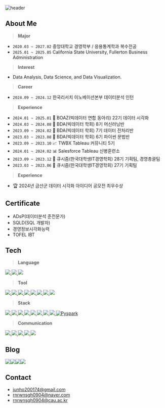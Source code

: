 ![header](https://capsule-render.vercel.app/api?type=waving&color=6994CDEE&height=300&section=header&text=kookguk's%20Github&fontSize=90)

## **About Me**

> **Major**  
+ `2020.03 ~ 2027.02` 중앙대학교 경영학부 / 응용통계학과 복수전공
+ `2025.01 ~ 2025.05` California State University, Fullerton Business Administration

> **Interest**  
+ Data Analysis, Data Science, and Data Visualization. 

> **Career**
+ `2024.09 ~ 2024.12` 한국리서치 이노베이션본부 데이터분석 인턴

> **Experience**  
+ `2024.01 ~ 2025.01` 🐘 BOAZ(빅데이터 연합 동아리) 22기 데이터 시각화   
+ `2024.03 ~ 2024.08` 🐻 BDA(빅데이터 학회) 8기 머신러닝반  
+ `2023.09 ~ 2024.02` 🐻 BDA(빅데이터 학회) 7기 데이터 전처리반  
+ `2023.03 ~ 2023.08` 🐻 BDA(빅데이터 학회) 6기 파이썬 문법반  
+ `2023.09 ~ 2023.10` 📈 TWBX Tableau 커뮤니티 5기    
+ `2024.01 ~ 2024.02` 📊 Salesforce Tableau 신병훈련소      
+ `2023.09 ~ 2023.12` 📱 큐시즘(한국대학생IT경영학회) 28기 기획팀, 경영총괄팀    
+ `2023.03 ~ 2023.06` 📱 큐시즘(한국대학생IT경영학회) 27기 기획팀

> **Experience**
+ 🏆 2024년 금산군 데이터 시각화 아이디어 공모전 최우수상

## **Certificate**  
+ ADsP(데이터분석 준전문가)  
+ SQLD(SQL 개발자)  
+ 경영정보시각화능력  
+ TOFEL IBT

## **Tech**
> **Language**  
<a href="#">
    <img src="https://img.shields.io/badge/Python-3776AB?style=flat-square&logo=python&logoColor=white"> 
</a>
<a href="#">
    <img src="https://img.shields.io/badge/SQL-4479A1?style=flat-square&logo=mysql&logoColor=white">
</a>
<a href="#">
    <img src="https://img.shields.io/badge/R-276DC3?style=flat-square&logo=r&logoColor=white">
</a>

> **Tool**  
<a href="#">
    <img src="https://img.shields.io/badge/Jupyter-F37626?style=flat-square&logo=jupyter&logoColor=white">
</a>
<a href="#">
    <img src="https://img.shields.io/badge/Visual_Studio_Code-0078D4?style=flat-square&logo=visual-studio-code&logoColor=white">
</a>
<a href="#">
    <img src="https://img.shields.io/badge/PyCharm-000000?style=flat-square&logo=pycharm&logoColor=white">
</a>
<a href="#">
    <img src="https://img.shields.io/badge/RStudio-75AADB?style=flat-square&logo=rstudio&logoColor=white">
</a>
<a href="#">
    <img src="https://img.shields.io/badge/MySQL-4479A1?style=flat-square&logo=mysql&logoColor=white">
</a>
<a href="#">
    <img src="https://img.shields.io/badge/DBeaver-372923?style=flat-square&logo=dbeaver&logoColor=white">
</a>
<a href="#">
    <img src="https://img.shields.io/badge/Tableau-E97627?style=flat-square&logo=Tableau&logoColor=white">
</a>
<a href="#">
    <img src="https://img.shields.io/badge/Redash-FF4C4C?style=flat-square&logo=redash&logoColor=white">
</a>  

> **Stack**
<a href="#">
    <img src="https://img.shields.io/badge/pandas-150458?style=flat-square&logo=pandas&logoColor=white">
</a>
<a href="#">
    <img src="https://img.shields.io/badge/numpy-013243?style=flat-square&logo=numpy&logoColor=white">
</a>
<a href="#">
    <img src="https://img.shields.io/badge/Matplotlib-FF5733?style=flat-square&logo=matplotlib&logoColor=white">
</a>
<a href="#">
    <img src="https://img.shields.io/badge/Seaborn-3776AB?style=flat-square&logo=seaborn&logoColor=white">
</a>
<a href="#">
    <img src="https://img.shields.io/badge/scikit--learn-F7931E?style=flat-square&logo=scikit-learn&logoColor=white">
</a>
<a href="#">
    <img src="https://img.shields.io/badge/TensorFlow-FF6F00?style=flat-square&logo=tensorflow&logoColor=white">
</a>
<a href="#">
    <img src="https://img.shields.io/badge/PyTorch-EE4C2C?style=flat-square&logo=pytorch&logoColor=white">
</a>
<a href="#">
    <img src="https://img.shields.io/badge/Keras-D00000?style=flat-square&logo=keras&logoColor=white">
</a>
<a href="https://pyspark.apache.org/" target="_blank">
    <img src="https://img.shields.io/badge/Pyspark-007D9C?style=flat-square&logo=apache-spark&logoColor=white" alt="Pyspark">
</a>  

> **Communication**  
<a href="#">
    <img src="https://img.shields.io/badge/GitHub-181717?style=flat-square&logo=github&logoColor=white">
</a>
<a href="#">
    <img src="https://img.shields.io/badge/Slack-4A154B?style=flat-square&logo=slack&logoColor=white">
</a>
<a href="#">
    <img src="https://img.shields.io/badge/Notion-000000?style=flat-square&logo=notion&logoColor=white">
</a>
<a href="#">
    <img src="https://img.shields.io/badge/Jira-0052CC?style=flat-square&logo=jira&logoColor=white">
</a>
<a href="#">
    <img src="https://img.shields.io/badge/Figma-F24E1E?style=flat-square&logo=figma&logoColor=white">
</a>

## **Blog**
<div style="display:flex; flex-direction:row;">
    <a href="https://zzarimongddang.tistory.com/">
        <img src="https://img.shields.io/badge/Tistory-000000?style=flat-square&logo=Tistory&logoColor=white">
    </a>
    <a href="https://www.instagram.com/dataresting/">
        <img src="https://img.shields.io/badge/Instagram-E4405F?style=flat-square&logo=Instagram&logoColor=white"> 
    </a>
    <a href="https://blog.naver.com/PostList.naver?blogId=rnrwnsgh0904&widgetTypeCall=true&noTrackingCode=true&directAccess=true">
        <img src="https://img.shields.io/badge/Naver_Blog-03C75A?style=flat-square&logo=Naver&logoColor=white">
    </a>
    <a href="https://public.tableau.com/app/profile/.k00keyesm/vizzes">
        <img src="https://img.shields.io/badge/Tableau_Public-E97627?style=flat-square&logo=Tableau&logoColor=white">
    </a>
</div>

## **Contact**
+ junho200174@gmail.com  
+ rnrwnsgh0904@naver.com  
+ rnrwnsgh0904@cau.ac.kr
